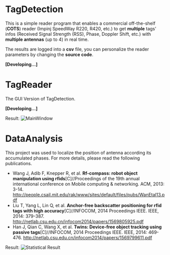 # TagDetection

This is a simple reader program that enables a commercial off-the-shelf (**COTS**) reader (Impinj SpeedWay R220, R420, etc.) to get **multiple** tags' infos (Received Signal Strength (RSS), Phase, Doppler Shift, etc.) with **multiple antennas** (up to 4) in real time.

The results are logged into a **csv** file, you can personalize the reader parameters by changing the **source code**.

**[Developing...]**

# TagReader
The GUI Version of TagDetection.

**[Developing...]**

Result:
![MainWindow][1]

# DataAnalysis
This project was used to localize the position of antenna according its accumulated phases. For more details, please read the following publications.
* Wang J, Adib F, Knepper R, et al. **Rf-compass: robot object manipulation using rfids**[C]//Proceedings of the 19th annual international conference on Mobile computing & networking. ACM, 2013: 3-14. http://people.csail.mit.edu/rak/www/sites/default/files/pubs/WanEtal13.pdf
* Liu T, Yang L, Lin Q, et al. **Anchor-free backscatter positioning for rfid tags with high accuracy**[C]//INFOCOM, 2014 Proceedings IEEE. IEEE, 2014: 379-387. http://netlab.csu.edu.cn/infocom2014/papers/1569805925.pdf
* Han J, Qian C, Wang X, et al. **Twins: Device-free object tracking using passive tags**[C]//INFOCOM, 2014 Proceedings IEEE. IEEE, 2014: 469-476. http://netlab.csu.edu.cn/infocom2014/papers/1569799611.pdf


Result:
![Statistical Result][2]


  [1]: https://github.com/MarinYoung4596/RFID-READER/blob/master/TagReader/MainWindow.png
  [2]: https://github.com/MarinYoung4596/RFID-READER/blob/master/DataAnalysis/MATLAB/COTS/sketch.png